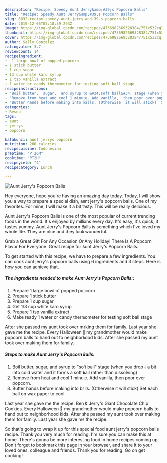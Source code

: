 ```yaml
---
description: "Recipe: Speedy Aunt Jerry&amp;#39;s Popcorn Balls"
title: "Recipe: Speedy Aunt Jerry&amp;#39;s Popcorn Balls"
slug: 6832-recipe-speedy-aunt-jerry-and-39-s-popcorn-balls
date: 2019-12-05T05:18:59.293Z
image: https://img-global.cpcdn.com/recipes/4736982669328384/751x532cq70/aunt-jerrys-popcorn-balls-recipe-main-photo.jpg
thumbnail: https://img-global.cpcdn.com/recipes/4736982669328384/751x532cq70/aunt-jerrys-popcorn-balls-recipe-main-photo.jpg
cover: https://img-global.cpcdn.com/recipes/4736982669328384/751x532cq70/aunt-jerrys-popcorn-balls-recipe-main-photo.jpg
author: Sally Gonzalez
ratingvalue: 3.7
reviewcount: 14
recipeingredient:
-  1 large bowl of popped popcorn
- 1 stick butter
- 1 cup sugar
- 13 cup white karo syrup
- 1 tsp vanilla extract
- 1 water or candy thermometer for testing soft ball stage
recipeinstructions:
- "Boil butter,  sugar,  and syrup to &#34;soft ball&#34; stage (when you drop 💧 a bit into cold water and it forms a soft ball rather than dissolving)"
- "Remove from heat and cool 1 minute. Add vanilla,  then poor over popcorn."
- "Butter hands before making into balls. (Otherwise  it will stick)  Set each ball on wax paper to cool."
categories:
- Resep
tags:
- aunt
- jerrys
- popcorn

katakunci: aunt jerrys popcorn
nutrition: 260 calories
recipecuisine: Indonesian
preptime: "PT26M"
cooktime: "PT2H"
recipeyield: "4"
recipecategory: Lunch

---
```



![Aunt Jerry&#39;s Popcorn Balls](https://img-global.cpcdn.com/recipes/4736982669328384/751x532cq70/aunt-jerrys-popcorn-balls-recipe-main-photo.jpg)

Hey everyone, hope you're having an amazing day today. Today, I will show you a way to prepare a special dish, aunt jerry&#39;s popcorn balls. One of my favorites. For mine, I will make it a bit tasty. This will be really delicious.

Aunt Jerry&#39;s Popcorn Balls is one of the most popular of current trending foods in the world. It's enjoyed by millions every day. It's easy, it's quick, it tastes yummy. Aunt Jerry&#39;s Popcorn Balls is something which I've loved my whole life. They are nice and they look wonderful.

Grab a Great Gift For Any Occasion Or Any Holiday! There Is A Popcorn Flavor For Everyone. Great recipe for Aunt Jerry&#39;s Popcorn Balls.


To get started with this recipe, we have to prepare a few ingredients. You can cook aunt jerry&#39;s popcorn balls using 6 ingredients and 3 steps. Here is how you can achieve that.

##### The ingredients needed to make Aunt Jerry&#39;s Popcorn Balls::

1. Prepare  1 large bowl of popped popcorn
1. Prepare 1 stick butter
1. Prepare 1 cup sugar
1. Get 1/3 cup white karo syrup
1. Prepare 1 tsp vanilla extract
1. Make ready 1 water or candy thermometer for testing soft ball stage


After she passed my aunt took over making them for family. Last year she gave me the recipe. Every Halloween 🎃 my grandmother would make popcorn balls to hand out to neighborhood kids. After she passed my aunt took over making them for family. 

##### Steps to make Aunt Jerry&#39;s Popcorn Balls:

1. Boil butter,  sugar,  and syrup to &#34;soft ball&#34; stage (when you drop 💧 a bit into cold water and it forms a soft ball rather than dissolving)
1. Remove from heat and cool 1 minute. Add vanilla,  then poor over popcorn.
1. Butter hands before making into balls. (Otherwise  it will stick)  Set each ball on wax paper to cool.


Last year she gave me the recipe. Ben &amp; Jerry&#39;s Giant Chocolate Chip Cookies. Every Halloween 🎃 my grandmother would make popcorn balls to hand out to neighborhood kids. After she passed my aunt took over making them for family. Last year she gave me the recipe. 

So that's going to wrap it up for this special food aunt jerry&#39;s popcorn balls recipe. Thank you very much for reading. I'm sure you can make this at home. There's gonna be more interesting food in home recipes coming up. Don't forget to bookmark this page in your browser, and share it to your loved ones, colleague and friends. Thank you for reading. Go on get cooking!
